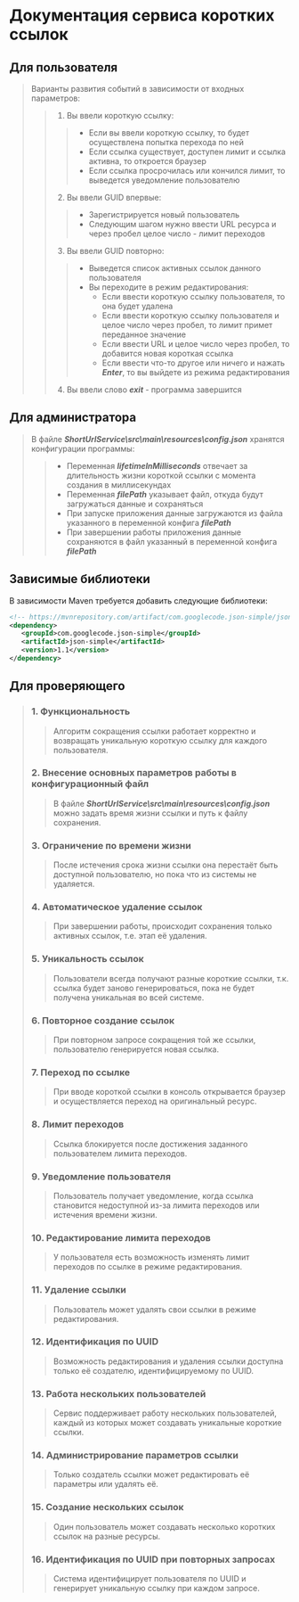 # Документация сервиса коротких ссылок

## Для пользователя
>Варианты развития событий в зависимости от входных параметров:
>>1. Вы ввели короткую ссылку:
>>>   - Если вы ввели короткую ссылку, то будет осуществлена попытка перехода по ней
>>>   - Если ссылка существует, доступен лимит и ссылка активна, то откроется браузер
>>>   - Если ссылка просрочилась или кончился лимит, то выведется уведомление пользователю
>>2. Вы ввели GUID впервые:
>>>    - Зарегистрируется новый пользователь
>>>    - Следующим шагом нужно ввести URL ресурса и через пробел целое число - лимит переходов
>>3. Вы ввели GUID повторно:
>>>    - Выведется список активных ссылок данного пользователя
>>>    - Вы переходите в режим редактирования:
>>>        - Если ввести короткую ссылку пользователя, то она будет удалена
>>>        - Если ввести короткую ссылку пользователя и целое число через пробел, то лимит примет переданное значение
>>>        - Если ввести URL и целое число через пробел, то добавится новая короткая ссылка
>>>        - Если ввести что-то другое или ничего и нажать ***Enter***, то вы выйдете из режима редактирования
>>4. Вы ввели слово ***exit*** - программа завершится

## Для администратора
>В файле ***ShortUrlService\src\main\resources\config.json*** хранятся конфигурации программы:
>>- Переменная ***lifetimeInMilliseconds*** отвечает за длительность жизни короткой ссылки с момента создания в миллисекундах
>>- Переменная ***filePath*** указывает файл, откуда будут загружаться данные и сохраняться
>>- При запуске приложения данные загружаются из файла указанного в переменной конфига ***filePath***
>>- При завершении работы приложения данные сохраняются в файл указанный в переменной конфига ***filePath***

## Зависимые библиотеки
В зависимости Maven требуется добавить следующие библиотеки:
```xml
<!-- https://mvnrepository.com/artifact/com.googlecode.json-simple/json-simple -->
<dependency>
   <groupId>com.googlecode.json-simple</groupId>
   <artifactId>json-simple</artifactId>
   <version>1.1</version>
</dependency>
```

## Для проверяющего
>### 1. Функциональность
>>Алгоритм сокращения ссылки работает корректно и возвращать уникальную короткую ссылку для каждого пользователя.
>### 2. Внесение основных параметров работы в конфигурационный файл
>>В файле ***ShortUrlService\src\main\resources\config.json*** можно задать время жизни ссылки и путь к файлу сохранения.
>### 3. Ограничение по времени жизни
>>После истечения срока жизни ссылки она перестаёт быть доступной пользователю, но пока что из системы не удаляется.
>### 4. Автоматическое удаление ссылок
>>При завершении работы, происходит сохранения только активных ссылок, т.е. этап её удаления.
>### 5. Уникальность ссылок
>>Пользователи всегда получают разные короткие ссылки, т.к. ссылка будет заново генерироваться, 
пока не будет получена уникальная во всей системе.
>### 6. Повторное создание ссылок
>>При повторном запросе сокращения той же ссылки, пользователю генерируется новая ссылка.
>### 7. Переход по ссылке
>>При вводе короткой ссылки в консоль открывается браузер и осуществляется переход на оригинальный ресурс.
>### 8. Лимит переходов
>>Ссылка блокируется после достижения заданного пользователем лимита переходов.
>### 9. Уведомление пользователя
>>Пользователь получает уведомление, когда ссылка становится недоступной из-за лимита переходов или истечения времени жизни.
>### 10. Редактирование лимита переходов
>>У пользователя есть возможность изменять лимит переходов по ссылке в режиме редактирования.
>### 11. Удаление ссылки
>>Пользователь может удалять свои ссылки в режиме редактирования.
>### 12. Идентификация по UUID
>>Возможность редактирования и удаления ссылки доступна только её создателю, идентифицируемому по UUID.
>### 13. Работа нескольких пользователей
>>Сервис поддерживает работу нескольких пользователей, каждый из которых может создавать уникальные короткие ссылки.
>### 14. Администрирование параметров ссылки
>>Только создатель ссылки может редактировать её параметры или удалять её.
>### 15. Создание нескольких ссылок
>>Один пользователь может создавать несколько коротких ссылок на разные ресурсы.
>### 16. Идентификация по UUID при повторных запросах
>>Система идентифицирует пользователя по UUID и генерирует уникальную ссылку при каждом запросе.